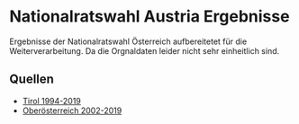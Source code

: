 # Nationalratswahl Austria Ergebnisse
Ergebnisse der Nationalratswahl Österreich aufbereitetet für die Weiterverarbeitung. Da die Orgnaldaten leider nicht sehr einheitlich sind.

## Quellen
* [Tirol 1994-2019](https://www.data.gv.at/katalog/dataset/f3a1c18ea3a038fa13e7b3c89454ed280d16ef0c)
* [Oberösterreich 2002-2019](https://www.data.gv.at/katalog/dataset/ba75e945-b775-43c6-b8a5-b3833216f206)
